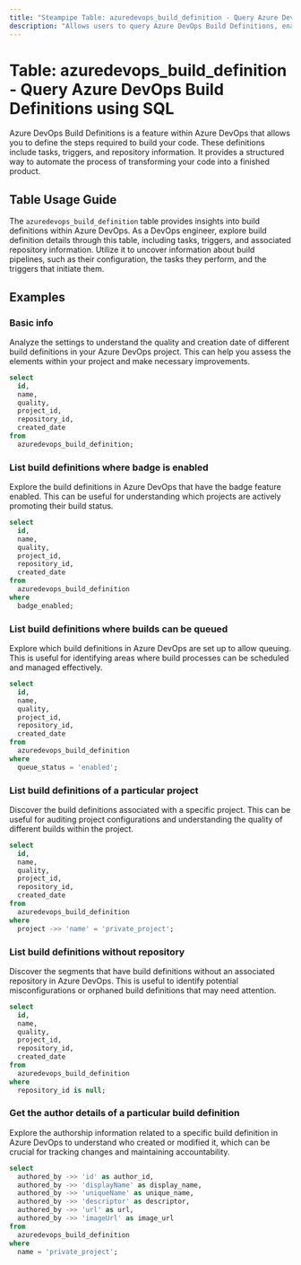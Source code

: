 ```yaml
---
title: "Steampipe Table: azuredevops_build_definition - Query Azure DevOps Build Definitions using SQL"
description: "Allows users to query Azure DevOps Build Definitions, enabling the retrieval of details on build pipelines, including their tasks, triggers, and repository information."
---
```


# Table: azuredevops_build_definition - Query Azure DevOps Build Definitions using SQL

Azure DevOps Build Definitions is a feature within Azure DevOps that allows you to define the steps required to build your code. These definitions include tasks, triggers, and repository information. It provides a structured way to automate the process of transforming your code into a finished product.

## Table Usage Guide

The `azuredevops_build_definition` table provides insights into build definitions within Azure DevOps. As a DevOps engineer, explore build definition details through this table, including tasks, triggers, and associated repository information. Utilize it to uncover information about build pipelines, such as their configuration, the tasks they perform, and the triggers that initiate them.

## Examples

### Basic info
Analyze the settings to understand the quality and creation date of different build definitions in your Azure DevOps project. This can help you assess the elements within your project and make necessary improvements.

```sql
select
  id,
  name,
  quality,
  project_id,
  repository_id,
  created_date
from
  azuredevops_build_definition;
```

### List build definitions where badge is enabled
Explore the build definitions in Azure DevOps that have the badge feature enabled. This can be useful for understanding which projects are actively promoting their build status.

```sql
select
  id,
  name,
  quality,
  project_id,
  repository_id,
  created_date
from
  azuredevops_build_definition
where
  badge_enabled;
```

### List build definitions where builds can be queued
Explore which build definitions in Azure DevOps are set up to allow queuing. This is useful for identifying areas where build processes can be scheduled and managed effectively.

```sql
select
  id,
  name,
  quality,
  project_id,
  repository_id,
  created_date
from
  azuredevops_build_definition
where
  queue_status = 'enabled';
```

### List build definitions of a particular project
Discover the build definitions associated with a specific project. This can be useful for auditing project configurations and understanding the quality of different builds within the project.

```sql
select
  id,
  name,
  quality,
  project_id,
  repository_id,
  created_date
from
  azuredevops_build_definition
where
  project ->> 'name' = 'private_project';
```

### List build definitions without repository
Discover the segments that have build definitions without an associated repository in Azure DevOps. This is useful to identify potential misconfigurations or orphaned build definitions that may need attention.

```sql
select
  id,
  name,
  quality,
  project_id,
  repository_id,
  created_date
from
  azuredevops_build_definition
where
  repository_id is null;
```

### Get the author details of a particular build definition
Explore the authorship information related to a specific build definition in Azure DevOps to understand who created or modified it, which can be crucial for tracking changes and maintaining accountability.

```sql
select
  authored_by ->> 'id' as author_id,
  authored_by ->> 'displayName' as display_name,
  authored_by ->> 'uniqueName' as unique_name,
  authored_by ->> 'descriptor' as descriptor,
  authored_by ->> 'url' as url,
  authored_by ->> 'imageUrl' as image_url
from
  azuredevops_build_definition
where
  name = 'private_project';
```